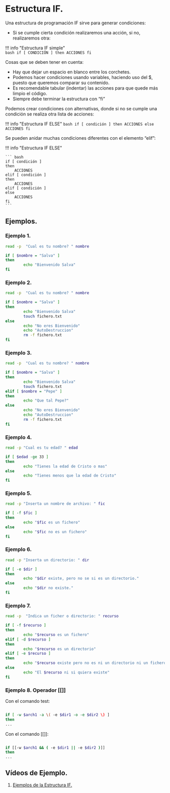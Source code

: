 # Estructura IF.

Una estructura de programación IF sirve para generar condiciones:

- Si se cumple cierta condición realizaremos una acción, si no, realizaremos otra:

!!! info "Estructura IF simple"  
	```bash
		if [ CONDICIÓN ]
		then
			ACCIONES
		fi 
	```

Cosas que se deben tener en cuenta:

- Hay que dejar un espacio en blanco entre los corchetes.
- Podemos hacer condiciones usando variables, haciendo uso del $, puesto que queremos comparar su contenido.
- Es recomendable tabular (indentar) las acciones para que quede más limpio el código.
- Siempre debe terminar la estructura con “fi”

Podemos crear condiciones con alternativas, donde si no se cumple una condición se realiza otra lista de acciones:

!!! info "Estructura IF ELSE"
	```bash
		if [ condición ]
		then
			ACCIONES
		else
			ACCIONES
			fi
	```

Se pueden anidar muchas condiciones diferentes con el elemento “elif”:

!!! info "Estructura IF ELSE"

	``` bash
	if [ condición ]
	then
		ACCIONES
	elif [ condición ]
	then
		ACCIONES
	elif [ condición ]
	else
		ACCIONES
	fi
	```


## Ejemplos.


### Ejemplo 1.

```bash
read -p  "Cual es tu nombre? " nombre

if [ $nombre = "Salva" ]
then
        echo "Bienvenido Salva"
fi
```

### Ejemplo 2.

```bash
read -p  "Cual es tu nombre? " nombre

if [ $nombre = "Salva" ]
then
        echo "Bienvenido Salva"
        touch fichero.txt
else
        echo "No eres Bienvenido"
        echo "AutoDestruccion"
        rm -f fichero.txt
fi
```

### Ejemplo 3.

```bash
read -p  "Cual es tu nombre? " nombre

if [ $nombre = "Salva" ]
then
        echo "Bienvenido Salva"
        touch fichero.txt
elif [ $nombre = "Pepe" ]
then
        echo "Que tal Pepe?"
else
        echo "No eres Bienvenido"
        echo "AutoDestruccion"
        rm -f fichero.txt
fi
```

### Ejemplo 4.

```bash
read -p "Cual es tu edad? " edad

if [ $edad -ge 33 ]
then
        echo "Tienes la edad de Cristo o mas"
else
        echo "Tienes menos que la edad de Cristo"
fi
```

### Ejemplo 5.

```bash
read -p "Inserta un nombre de archivo: " fic

if [ -f $fic ]
then
        echo "$fic es un fichero"
else
        echo "$fic no es un fichero"
fi
```

### Ejemplo 6.

```bash
read -p "Inserta un directorio: " dir

if [ -e $dir ]
then
        echo "$dir existe, pero no se si es un directorio."
else
        echo "$dir no existe."
fi
```

### Ejemplo 7.

```bash
read -p  "Indica un ficher o directorio: " recurso

if [ -f $recurso ]
then
        echo "$recurso es un fichero"
elif [ -d $recurso ]
then
        echo "$recurso es un directorio"
elif [ -e $recurso ]
then
        echo "$recurso existe pero no es ni un directorio ni un fichero"
else
        echo "El $recurso ni si quiera existe"
fi
```

### Ejemplo 8. Operador [[]]

Con el comando test:

```bash title=""

if [ -w $arch1 -a \( -e $dir1 -o -e $dir2 \) ]
then
...
```

Con el comando [[]]:

```bash title=""

if [[-w $arch1 && ( -e $dir1 || -e $dir2 )]]
then
...
```

## Vídeos de Ejemplo.

1. [Ejemplos de la Estructura IF.](https://youtu.be/dD9zn6mH0MY)

	